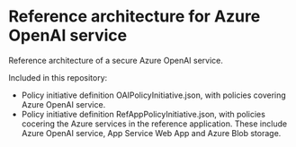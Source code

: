 # Reference architecture for Azure OpenAI service 
Reference architecture of a secure Azure OpenAI service.

Included in this repository:
- Policy initiative definition OAIPolicyInitiative.json, with policies covering Azure OpenAI service.
- Policy initiative definition RefAppPolicyInitiative.json, with policies cocering the Azure services in the reference application. These include Azure OpenAI service, App Service Web App and Azure Blob storage.
